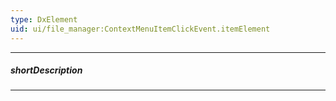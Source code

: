 ```yaml
---
type: DxElement
uid: ui/file_manager:ContextMenuItemClickEvent.itemElement
---
```

---
##### shortDescription
<!-- Description goes here -->

---
<!-- Description goes here -->